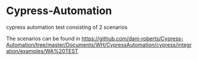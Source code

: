 # Cypress-Automation
cypress automation test consisting of 2 scenarios

The scenarios can be found in https://github.com/dani-roberts/Cypress-Automation/tree/master/Documents/WH/CypressAutomation/cypress/integration/examples/WA%20TEST
